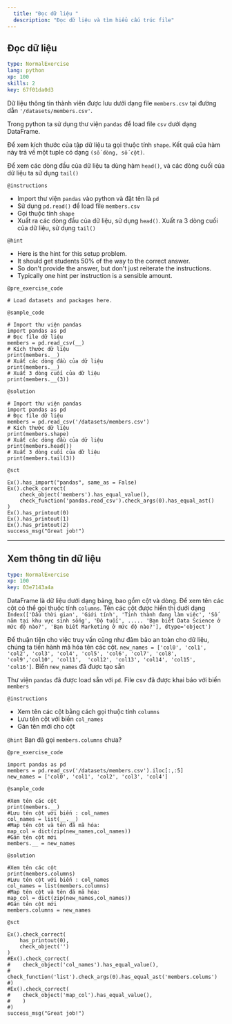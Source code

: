 ```yaml
---
  title: "Đọc dữ liệu "
  description: "Đọc dữ liệu và tìm hiểu cấu trúc file"
---
```


## Đọc dữ liệu

```yaml
type: NormalExercise 
lang: python
xp: 100 
skills: 2
key: 67f01da0d3   
```


Dữ liệu thông tin thành viên được lưu dưới dạng file `members.csv` tại đường dẫn `'/datasets/members.csv'`.

Trong python ta sử dụng thư viện `pandas` để load file `csv` dưới dạng DataFrame.

Để xem kích thước của tập dữ liệu ta gọi thuộc tính `shape`. Kết quả của hàm này trả  về một tuple có dạng `(số dòng, số cột)`.

Để xem các  dòng đầu của dữ liệu ta dùng hàm `head()`, và các dòng cuối của dữ liệu ta sử dụng `tail()`


`@instructions`
- Import thư viện `pandas` vào python và đặt tên là `pd`
- Sử dụng `pd.read()` để load file `members.csv`
- Gọi thuộc tính `shape`
- Xuất ra các dòng đầu của dữ liệu, sử dụng `head()`. Xuất ra 3 dòng cuối của dữ liệu, sử dụng `tail()`

`@hint`
- Here is the hint for this setup problem. 
- It should get students 50% of the way to the correct answer.
- So don't provide the answer, but don't just reiterate the instructions.
- Typically one hint per instruction is a sensible amount.

`@pre_exercise_code`

```{python}
# Load datasets and packages here.
```

`@sample_code`

```{python}
# Import thư viện pandas
import pandas as pd
# Đọc file dữ liệu
members = pd.read_csv(__)
# Kích thước dữ liệu
print(members.__)
# Xuất các dòng đầu của dữ liệu
print(members.__)
# Xuất 3 dòng cuối của dữ liệu
print(members.__(3))
```

`@solution`

```{python}
# Import thư viện pandas
import pandas as pd
# Đọc file dữ liệu
members = pd.read_csv('/datasets/members.csv')
# Kích thước dữ liệu
print(members.shape)
# Xuất các dòng đầu của dữ liệu
print(members.head())
# Xuất 3 dòng cuối của dữ liệu
print(members.tail(3))
```

`@sct`

```{python}
Ex().has_import("pandas", same_as = False)
Ex().check_correct(
    check_object('members').has_equal_value(),
    check_function('pandas.read_csv').check_args(0).has_equal_ast()
)
Ex().has_printout(0)
Ex().has_printout(1)
Ex().has_printout(2)
success_msg("Great job!")
```

---

## Xem thông tin dữ liệu

```yaml
type: NormalExercise 
xp: 100 
key: 03e7143a4a   
```


DataFrame là dữ liệu dưới dạng bảng, bao gồm cột và dòng. Để xem tên các cột có thể gọi thuộc tính `columns`. Tên các cột được hiển thị dưới dạng
`Index(['Dấu thời gian', 'Giới tính', 'Tỉnh thành đang làm việc',
       'Số năm tại khu vực sinh sống', 'Độ tuổi',
        .....
       'Bạn biết Data Science ở mức độ nào?',
       'Bạn biết Marketing ở mức độ nào?'],
      dtype='object')`

Để thuận tiện cho việc truy vấn cũng như đảm bảo an toàn cho dữ liệu, chúng ta tiến hành mã hóa tên các cột. 
`new_names = ['col0', 'col1', 'col2', 'col3', 'col4', 'col5',
             'col6', 'col7', 'col8', 'col9','col10', 'col11', 
             'col12', 'col13', 'col14', 'col15', 'col16']`.  Biến `new_names` đã được tạo sẵn

Thư viện `pandas` đã được load sẵn với `pd`.  File csv đã được khai báo với biến `members`


`@instructions`
-  Xem tên các cột bằng cách gọi thuộc tính `columns`
- Lưu tên cột với biến `col_names`
- Gán tên mới cho cột

`@hint`
Bạn đã gọi `members.columns` chưa?

`@pre_exercise_code`

```{python}
import pandas as pd
members = pd.read_csv('/datasets/members.csv').iloc[:,:5]
new_names = ['col0', 'col1', 'col2', 'col3', 'col4']
```

`@sample_code`

```{python}
#Xem tên các cột
print(members.__)
#Lưu tên cột với biến : col_names
col_names = list(__.__)
#Map tên cột và tên đã mã hóa:
map_col = dict(zip(new_names,col_names))
#Gán tên cột mới 
members.__ = new_names
```

`@solution`

```{python}
#Xem tên các cột
print(members.columns)
#Lưu tên cột với biến : col_names
col_names = list(members.columns)
#Map tên cột và tên đã mã hóa:
map_col = dict(zip(new_names,col_names))
#Gán tên cột mới
members.columns = new_names
```

`@sct`

```{python}
Ex().check_correct(
	has_printout(0),
  	check_object('')
)
#Ex().check_correct(
#    check_object('col_names').has_equal_value(),
#    check_function('list').check_args(0).has_equal_ast('members.colums')
#)
#Ex().check_correct(
#    check_object('map_col').has_equal_value(),
#    )
#)
success_msg("Great job!")
```
